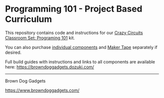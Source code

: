 # Programming 101 - Project Based Curriculum

This repository contains code and instructions for our [Crazy Circuits Classroom Set: Programing 101](https://www.browndoggadgets.com/collections/new-crazy-circuits-kits/products/crazy-circuits-classroom-set-programing-101) kit.

You can also purchase [individual components](https://www.browndoggadgets.com/collections/new-crazy-circuits-chips) and [Maker Tape](https://www.browndoggadgets.com/collections/new-crazy-circuits-supplies/products/nylon-conductive-tape) separately if desired.

Full build guides with instructions and links to all components are available here: https://browndoggadgets.dozuki.com/


---

Brown Dog Gadgets

https://www.browndoggadgets.com/




